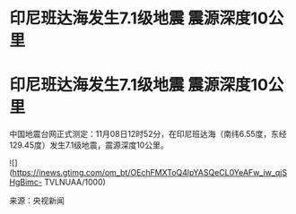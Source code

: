 # 印尼班达海发生7.1级地震 震源深度10公里

# 印尼班达海发生7.1级地震 震源深度10公里

中国地震台网正式测定：11月08日12时52分，在印尼班达海（南纬6.55度，东经129.45度）发生7.1级地震，震源深度10公里。

![](https://inews.gtimg.com/om_bt/OEchFMXToQ4lpYASQeCL0YeAFw_iw_qjSHgBimc-
TVLNUAA/1000)

来源：央视新闻

